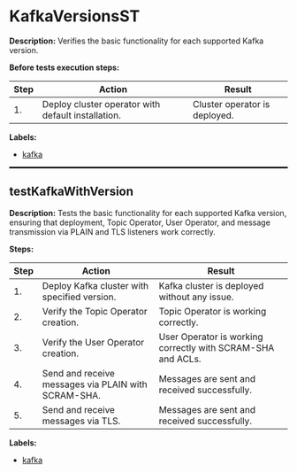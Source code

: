# KafkaVersionsST

**Description:** Verifies the basic functionality for each supported Kafka version.

**Before tests execution steps:**

| Step | Action | Result |
| - | - | - |
| 1. | Deploy cluster operator with default installation. | Cluster operator is deployed. |

**Labels:**

* [kafka](labels/kafka.md)

<hr style="border:1px solid">

## testKafkaWithVersion

**Description:** Tests the basic functionality for each supported Kafka version, ensuring that deployment, Topic Operator, User Operator, and message transmission via PLAIN and TLS listeners work correctly.

**Steps:**

| Step | Action | Result |
| - | - | - |
| 1. | Deploy Kafka cluster with specified version. | Kafka cluster is deployed without any issue. |
| 2. | Verify the Topic Operator creation. | Topic Operator is working correctly. |
| 3. | Verify the User Operator creation. | User Operator is working correctly with SCRAM-SHA and ACLs. |
| 4. | Send and receive messages via PLAIN with SCRAM-SHA. | Messages are sent and received successfully. |
| 5. | Send and receive messages via TLS. | Messages are sent and received successfully. |

**Labels:**

* [kafka](labels/kafka.md)

